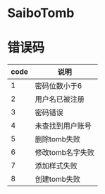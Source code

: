 ﻿# **SaiboTomb** 

# 错误码

| code | 说明         |
|------|------------|
| 1    | 密码位数小于6    |
| 2    | 用户名已被注册    |
| 3    | 密码错误       |
| 4    | 未查找到用户账号   |
| 5    | 删除tomb失败   |
| 6    | 修改tomb名字失败 |
| 7    | 添加样式失败     |
| 8    | 创建tomb失败     |